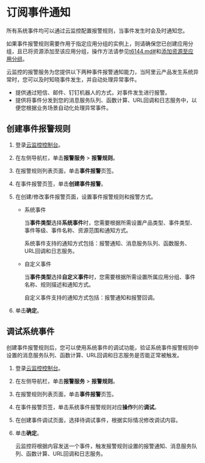 # 订阅事件通知

所有系统事件均可以通过云监控配置报警规则，当事件发生时会及时通知您。

如果事件报警规则需要作用于指定应用分组的实例上，则请确保您已创建应用分组，且已将资源添加至该应用分组，操作方法请参见[t6144.md\#](/cn.zh-CN/应用分组/创建应用分组.md)和[添加资源至应用分组](/cn.zh-CN/应用分组/添加资源至应用分组.md)。

云监控的报警服务为您提供以下两种事件报警通知能力，当阿里云产品发生系统异常时，您可以及时知晓事件发生，并自动处理异常事件。

-   提供通过短信、邮件、钉钉机器人的方式，对事件发生进行报警。
-   提供将事件分发到您的消息服务队列、函数计算、URL回调和日志服务中，以便您根据业务场景自动化处理异常事件。

## 创建事件报警规则

1.  登录[云监控控制台](https://cloudmonitor.console.aliyun.com)。

2.  在左侧导航栏，单击**报警服务** \> **报警规则**。

3.  在报警规则列表页面，单击**事件报警**页签。

4.  在事件报警页签，单击**创建事件报警**。

5.  在创建/修改事件报警页面，设置事件报警规则和报警方式。

    -   系统事件

        当**事件类型**选择**系统事件**时，您需要根据所需设置产品类型、事件类型、事件等级、事件名称、资源范围和通知方式。

        系统事件支持的通知方式包括：报警通知、消息服务队列、函数服务、URL回调和日志服务。

    -   自定义事件

        当**事件类型**选择**自定义事件**时，您需要根据所需设置所属应用分组、事件名称、规则描述和通知方式。

        自定义事件支持的通知方式包括：报警通知和报警回调。

6.  单击**确定**。


## 调试系统事件

创建事件报警规则后，您可以使用系统事件的调试功能，验证系统事件报警规则中设置的消息服务队列、函数计算、URL回调和日志服务是否能正常被触发。

1.  登录[云监控控制台](https://cloudmonitor.console.aliyun.com)。

2.  在左侧导航栏，单击**报警服务** \> **报警规则**。

3.  在报警规则列表页面，单击**事件报警**页签。

4.  在事件报警页签，单击系统事件报警规则对应**操作**列的**调试**。

5.  在创建事件调试页面，选择待调试事件，根据实际情况修改调试内容。

6.  单击**确定**。

    云监控将根据内容发送一个事件，触发报警规则设置的报警通知、消息服务队列、函数计算、URL回调和日志服务。


